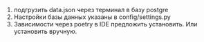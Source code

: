 1. подгрузить data.json через терминал в базу postgre
2. Настройки базы данных указаны в config/settings.py
3. Зависимости через poetry в IDE предложить установить. Или установить вручную.
